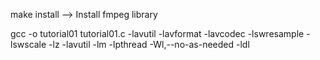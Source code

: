 make install --> Install fmpeg library

gcc -o tutorial01 tutorial01.c -lavutil -lavformat -lavcodec -lswresample -lswscale -lz -lavutil -lm -lpthread  -Wl,--no-as-needed -ldl

